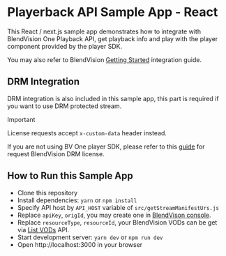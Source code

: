 # Playerback API Sample App - React

This React / next.js sample app demonstrates how to integrate with BlendVision One Playback API, get playback info and play with the player component provided by the player SDK.

You may also refer to BlendVision [Getting Started](https://developers.blendvision.com/docs/player/web-sdk/quick-start) integration guide.



## DRM Integration

DRM integration is also included in this sample app, this part is required if you want to use DRM protected stream.

> [!Important]  
> License requests accept `x-custom-data` header instead.

If you are not using BV One player SDK, please refer to this [guide](https://developers.blendvision.com/docs/content-protection/drm-license) for request BlendVision DRM license.

## How to Run this Sample App

- Clone this repository
- Install dependencies: `yarn` or `npm install`
- Specify API host by `API_HOST` variable of `src/getStreamManifestUrs.js`
- Replace `apiKey`, `origId`, you may create one in [BlendVison console](https://app.one.blendvision.com/en/developers/api-token).
- Replace `resourceType`, `resourceId`, your BlendVision VODs can be get via [List VODs](https://developers.blendvision.com/docs/api/bv-one/public-cms-service-list-vo-ds) API.
- Start development server: `yarn dev` or `npm run dev`
- Open http://localhost:3000 in your browser
